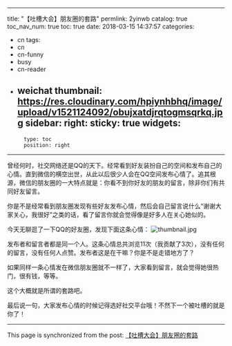 
---
title: "【吐槽大会】朋友圈的套路"
permlink: 2yinwb
catalog: true
toc_nav_num: true
toc: true
date: 2018-03-15 14:37:57
categories:
- cn
tags:
- cn
- cn-funny
- busy
- cn-reader
- weichat
thumbnail: https://res.cloudinary.com/hpiynhbhq/image/upload/v1521124092/obujxatdjrqtogmsqrkq.jpg
sidebar:
    right:
        sticky: true
widgets:
    -
        type: toc
        position: right
---


曾经何时，社交网络还是QQ的天下。经常看到好友装扮自己的空间和发布自己的心情。直到微信的横空出世，从此以后很少人会在QQ空间发布心情了。追其根源，微信的朋友圈的一大特点就是：你看不到你好友的朋友的留言，除非你们有共同好友留言。

你是不是经常看到朋友圈发现有些好友发布心情，然后会自己留言说什么“谢谢大家关心，我很好”之类的话，看了留言你就会觉得像是好多人在关心她似的。

今天无聊逛了一下QQ的好友圈，发现下面这条心情：
![thumbnail.jpg](https://res.cloudinary.com/hpiynhbhq/image/upload/v1521124092/obujxatdjrqtogmsqrkq.jpg)

发布者和留言者都是同一个人。这条心情总共浏览11次（我贡献了3次），没有任何的留言，没有任何人点赞。发布者这是在干嘛？你是不是走错地方了？

如果同样一条心情发在微信朋友圈就不一样了，大家看到留言，就会觉得她很热门，很有钱，等等。

这个大概就是所谓的套路吧。

最后说一句，大家发布心情的时候记得选好社交平台哦！不然下一个被吐槽的就是你了！

- - -

This page is synchronized from the post: [【吐槽大会】朋友圈的套路](https://steemit.com/@ericet/2yinwb)
